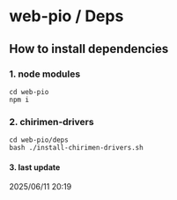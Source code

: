 # web-pio / Deps

## How to install dependencies

### 1. node modules

```
cd web-pio
npm i
```

### 2. chirimen-drivers

```
cd web-pio/deps
bash ./install-chirimen-drivers.sh
```

#### 3. last update

2025/06/11 20:19
